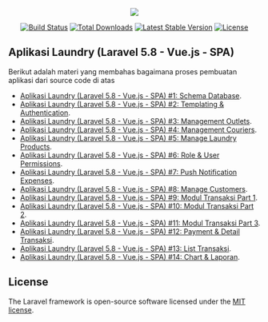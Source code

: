 <p align="center"><img src="https://laravel.com/assets/img/components/logo-laravel.svg"></p>

<p align="center">
<a href="https://travis-ci.org/laravel/framework"><img src="https://travis-ci.org/laravel/framework.svg" alt="Build Status"></a>
<a href="https://packagist.org/packages/laravel/framework"><img src="https://poser.pugx.org/laravel/framework/d/total.svg" alt="Total Downloads"></a>
<a href="https://packagist.org/packages/laravel/framework"><img src="https://poser.pugx.org/laravel/framework/v/stable.svg" alt="Latest Stable Version"></a>
<a href="https://packagist.org/packages/laravel/framework"><img src="https://poser.pugx.org/laravel/framework/license.svg" alt="License"></a>
</p>

## Aplikasi Laundry (Laravel 5.8 - Vue.js - SPA)

Berikut adalah materi yang membahas bagaimana proses pembuatan aplikasi dari source code di atas

- [Aplikasi Laundry (Laravel 5.8 - Vue.js - SPA) #1: Schema Database](https://daengweb.id/aplikasi-laundry-laravel-58-vuejs-spa-1-schema-database).
- [Aplikasi Laundry (Laravel 5.8 - Vue.js - SPA) #2: Templating & Authentication](https://daengweb.id/aplikasi-laundry-laravel-58-vuejs-spa-2-templating-authentication).
- [Aplikasi Laundry (Laravel 5.8 - Vue.js - SPA) #3: Management Outlets](https://daengweb.id/aplikasi-laundry-laravel-58-vuejs-spa-3-management-outlets).
- [Aplikasi Laundry (Laravel 5.8 - Vue.js - SPA) #4: Management Couriers](https://daengweb.id/aplikasi-laundry-laravel-58-vuejs-spa-4-management-couriers).
- [Aplikasi Laundry (Laravel 5.8 - Vue.js - SPA) #5: Manage Laundry Products](https://daengweb.id/aplikasi-laundry-laravel-58-vuejs-spa-5-manage-laundry-products).
- [Aplikasi Laundry (Laravel 5.8 - Vue.js - SPA) #6: Role & User Permissions](https://daengweb.id/aplikasi-laundry-laravel-58-vuejs-spa-6-role-user-permissions).
- [Aplikasi Laundry (Laravel 5.8 - Vue.js - SPA) #7: Push Notification Expenses](https://daengweb.id/aplikasi-laundry-laravel-58-vuejs-spa-7-push-notification-expenses).
- [Aplikasi Laundry (Laravel 5.8 - Vue.js - SPA) #8: Manage Customers](https://daengweb.id/aplikasi-laundry-laravel-58-vuejs-spa-8-manage-customers).
- [Aplikasi Laundry (Laravel 5.8 - Vue.js - SPA) #9: Modul Transaksi Part 1](https://daengweb.id/aplikasi-laundry-laravel-58-vuejs-spa-9-modul-transaksi-part-1).
- [Aplikasi Laundry (Laravel 5.8 - Vue.js - SPA) #10: Modul Transaksi Part 2](https://daengweb.id/aplikasi-laundry-laravel-58-vuejs-spa-10-modul-transaksi-part-2).
- [Aplikasi Laundry (Laravel 5.8 - Vue.js - SPA) #11: Modul Transaksi Part 3](https://daengweb.id/aplikasi-laundry-laravel-58-vuejs-spa-11-modul-transaksi-part-3).
- [Aplikasi Laundry (Laravel 5.8 - Vue.js - SPA) #12: Payment & Detail Transaksi](https://daengweb.id/aplikasi-laundry-laravel-58-vuejs-spa-12-payment-detail-transaksi).
- [Aplikasi Laundry (Laravel 5.8 - Vue.js - SPA) #13: List Transaksi](https://daengweb.id/aplikasi-laundry-laravel-58-vuejs-spa-13-list-transaksi).
- [Aplikasi Laundry (Laravel 5.8 - Vue.js - SPA) #14: Chart & Laporan](https://daengweb.id/aplikasi-laundry-laravel-58-vuejs-spa-14-chart-laporan).

## License

The Laravel framework is open-source software licensed under the [MIT license](https://opensource.org/licenses/MIT).
